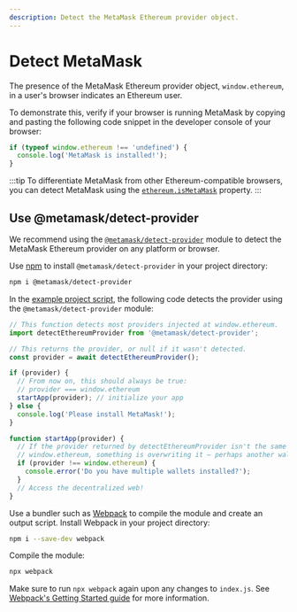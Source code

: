 ```yaml
---
description: Detect the MetaMask Ethereum provider object.
---
```


# Detect MetaMask

The presence of the MetaMask Ethereum provider object, `window.ethereum`, in a user's browser
indicates an Ethereum user.

To demonstrate this, verify if your browser is running MetaMask by copying and pasting the following
code snippet in the developer console of your browser:

```javascript
if (typeof window.ethereum !== 'undefined') {
  console.log('MetaMask is installed!');
}
```

:::tip
To differentiate MetaMask from other Ethereum-compatible browsers, you can detect MetaMask using the
[`ethereum.isMetaMask`](../reference/provider-api.md#ethereumismetamask) property.
:::

## Use @metamask/detect-provider

We recommend using the [`@metamask/detect-provider`](https://github.com/MetaMask/detect-provider)
module to detect the MetaMask Ethereum provider on any platform or browser.

Use [npm](https://docs.npmjs.com/downloading-and-installing-node-js-and-npm) to install
`@metamask/detect-provider` in your project directory:

```bash
npm i @metamask/detect-provider
```

In the [example project script](set-up-dev-environment.md#example), the following code detects the
provider using the `@metamask/detect-provider` module:

```javascript title="index.js"
// This function detects most providers injected at window.ethereum.
import detectEthereumProvider from '@metamask/detect-provider';

// This returns the provider, or null if it wasn't detected.
const provider = await detectEthereumProvider();

if (provider) {
  // From now on, this should always be true:
  // provider === window.ethereum
  startApp(provider); // initialize your app
} else {
  console.log('Please install MetaMask!');
}

function startApp(provider) {
  // If the provider returned by detectEthereumProvider isn't the same as
  // window.ethereum, something is overwriting it – perhaps another wallet.
  if (provider !== window.ethereum) {
    console.error('Do you have multiple wallets installed?');
  }
  // Access the decentralized web!
}
```

Use a bundler such as [Webpack](https://github.com/webpack/webpack) to compile the module and create
an output script.
Install Webpack in your project directory:

```bash
npm i --save-dev webpack
```

Compile the module:

```bash
npx webpack
```

Make sure to run `npx webpack` again upon any changes to `index.js`.
See [Webpack's Getting Started guide](https://webpack.js.org/guides/getting-started/) for more information.
